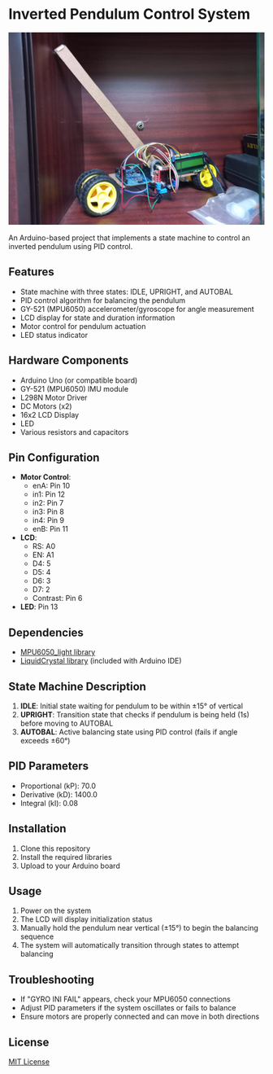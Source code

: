 # Inverted Pendulum Control System

![Finished Project](image.jpg)

An Arduino-based project that implements a state machine to control an inverted pendulum using PID control.

## Features

- State machine with three states: IDLE, UPRIGHT, and AUTOBAL
- PID control algorithm for balancing the pendulum
- GY-521 (MPU6050) accelerometer/gyroscope for angle measurement
- LCD display for state and duration information
- Motor control for pendulum actuation
- LED status indicator

## Hardware Components

- Arduino Uno (or compatible board)
- GY-521 (MPU6050) IMU module
- L298N Motor Driver
- DC Motors (x2)
- 16x2 LCD Display
- LED
- Various resistors and capacitors

## Pin Configuration

- **Motor Control**:
  - enA: Pin 10
  - in1: Pin 12
  - in2: Pin 7
  - in3: Pin 8
  - in4: Pin 9
  - enB: Pin 11
- **LCD**:
  - RS: A0
  - EN: A1
  - D4: 5
  - D5: 4
  - D6: 3
  - D7: 2
  - Contrast: Pin 6
- **LED**: Pin 13

## Dependencies

- [MPU6050_light library](https://github.com/rfetick/MPU6050_light)
- [LiquidCrystal library](https://www.arduino.cc/en/Reference/LiquidCrystal) (included with Arduino IDE)

## State Machine Description

1. **IDLE**: Initial state waiting for pendulum to be within ±15° of vertical
2. **UPRIGHT**: Transition state that checks if pendulum is being held (1s) before moving to AUTOBAL
3. **AUTOBAL**: Active balancing state using PID control (fails if angle exceeds ±60°)

## PID Parameters

- Proportional (kP): 70.0
- Derivative (kD): 1400.0
- Integral (kI): 0.08

## Installation

1. Clone this repository
2. Install the required libraries
3. Upload to your Arduino board

## Usage

1. Power on the system
2. The LCD will display initialization status
3. Manually hold the pendulum near vertical (±15°) to begin the balancing sequence
4. The system will automatically transition through states to attempt balancing

## Troubleshooting

- If "GYRO INI FAIL" appears, check your MPU6050 connections
- Adjust PID parameters if the system oscillates or fails to balance
- Ensure motors are properly connected and can move in both directions

## License

[MIT License](LICENSE)
